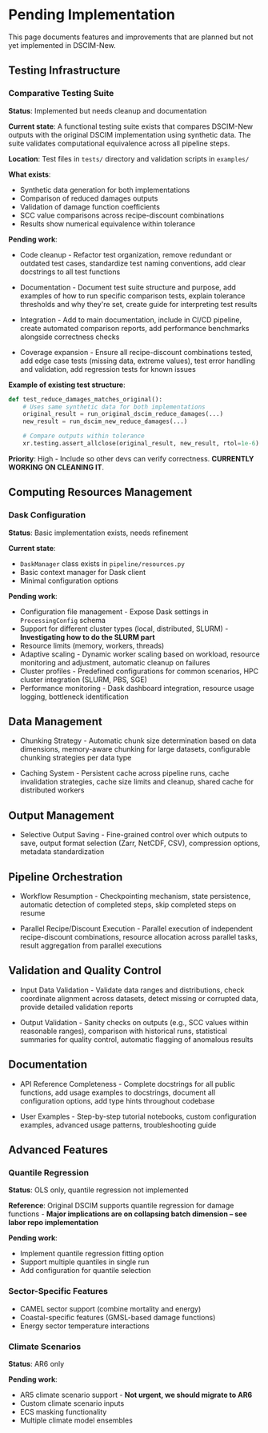 # Pending Implementation

This page documents features and improvements that are planned but not yet implemented in DSCIM-New.

## Testing Infrastructure

### Comparative Testing Suite

**Status**: Implemented but needs cleanup and documentation

**Current state**: A functional testing suite exists that compares DSCIM-New outputs with the original DSCIM implementation using synthetic data. The suite validates computational equivalence across all pipeline steps.

**Location**: Test files in `tests/` directory and validation scripts in `examples/`

**What exists**:
- Synthetic data generation for both implementations
- Comparison of reduced damages outputs
- Validation of damage function coefficients
- SCC value comparisons across recipe-discount combinations
- Results show numerical equivalence within tolerance

**Pending work**:

- Code cleanup - Refactor test organization, remove redundant or outdated test cases, standardize test naming conventions, add clear docstrings to all test functions

- Documentation - Document test suite structure and purpose, add examples of how to run specific comparison tests, explain tolerance thresholds and why they're set, create guide for interpreting test results

- Integration - Add to main documentation, include in CI/CD pipeline, create automated comparison reports, add performance benchmarks alongside correctness checks

- Coverage expansion - Ensure all recipe-discount combinations tested, add edge case tests (missing data, extreme values), test error handling and validation, add regression tests for known issues

**Example of existing test structure**:
```python
def test_reduce_damages_matches_original():
    # Uses same synthetic data for both implementations
    original_result = run_original_dscim_reduce_damages(...)
    new_result = run_dscim_new_reduce_damages(...)

    # Compare outputs within tolerance
    xr.testing.assert_allclose(original_result, new_result, rtol=1e-6)
```

**Priority**: High - Include so other devs can verify correctness. **CURRENTLY WORKING ON CLEANING IT**.

## Computing Resources Management

### Dask Configuration

**Status**: Basic implementation exists, needs refinement

**Current state**:
- `DaskManager` class exists in `pipeline/resources.py`
- Basic context manager for Dask client
- Minimal configuration options

**Pending work**:

- Configuration file management - Expose Dask settings in `ProcessingConfig` schema
- Support for different cluster types (local, distributed, SLURM) - **Investigating how to do the SLURM part**
- Resource limits (memory, workers, threads)
- Adaptive scaling - Dynamic worker scaling based on workload, resource monitoring and adjustment, automatic cleanup on failures
- Cluster profiles - Predefined configurations for common scenarios, HPC cluster integration (SLURM, PBS, SGE)
- Performance monitoring - Dask dashboard integration, resource usage logging, bottleneck identification

## Data Management

- Chunking Strategy - Automatic chunk size determination based on data dimensions, memory-aware chunking for large datasets, configurable chunking strategies per data type

- Caching System - Persistent cache across pipeline runs, cache invalidation strategies, cache size limits and cleanup, shared cache for distributed workers

## Output Management

- Selective Output Saving - Fine-grained control over which outputs to save, output format selection (Zarr, NetCDF, CSV), compression options, metadata standardization

## Pipeline Orchestration

- Workflow Resumption - Checkpointing mechanism, state persistence, automatic detection of completed steps, skip completed steps on resume

- Parallel Recipe/Discount Execution - Parallel execution of independent recipe-discount combinations, resource allocation across parallel tasks, result aggregation from parallel executions

## Validation and Quality Control

- Input Data Validation - Validate data ranges and distributions, check coordinate alignment across datasets, detect missing or corrupted data, provide detailed validation reports

- Output Validation - Sanity checks on outputs (e.g., SCC values within reasonable ranges), comparison with historical runs, statistical summaries for quality control, automatic flagging of anomalous results

## Documentation

- API Reference Completeness - Complete docstrings for all public functions, add usage examples to docstrings, document all configuration options, add type hints throughout codebase

- User Examples - Step-by-step tutorial notebooks, custom configuration examples, advanced usage patterns, troubleshooting guide

## Advanced Features

### Quantile Regression

**Status**: OLS only, quantile regression not implemented

**Reference**: Original DSCIM supports quantile regression for damage functions - **Major implications are on collapsing batch dimension – see labor repo implementation**

**Pending work**:
- Implement quantile regression fitting option
- Support multiple quantiles in single run
- Add configuration for quantile selection

### Sector-Specific Features

- CAMEL sector support (combine mortality and energy)
- Coastal-specific features (GMSL-based damage functions)
- Energy sector temperature interactions

### Climate Scenarios

**Status**: AR6 only

**Pending work**:
- AR5 climate scenario support - **Not urgent, we should migrate to AR6**
- Custom climate scenario inputs
- ECS masking functionality
- Multiple climate model ensembles
